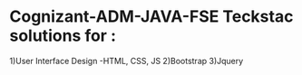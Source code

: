 # Cognizant-ADM-JAVA-FSE Teckstac solutions for :
1)User Interface Design -HTML, CSS, JS
2)Bootstrap
3)Jquery
